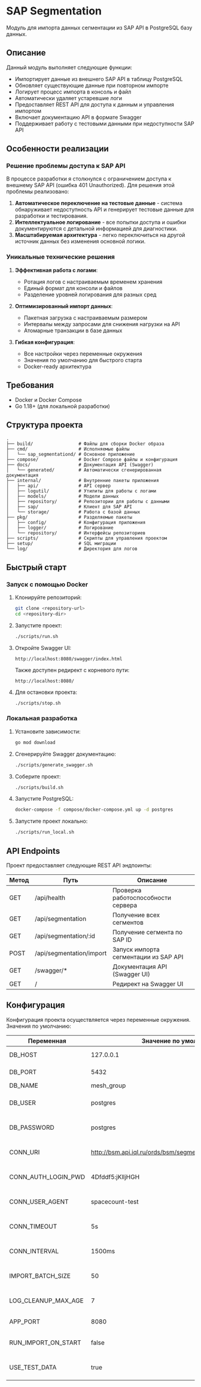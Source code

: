 # SAP Segmentation

Модуль для импорта данных сегментации из SAP API в PostgreSQL базу данных.

## Описание

Данный модуль выполняет следующие функции:

- Импортирует данные из внешнего SAP API в таблицу PostgreSQL
- Обновляет существующие данные при повторном импорте
- Логирует процесс импорта в консоль и файл
- Автоматически удаляет устаревшие логи
- Предоставляет REST API для доступа к данным и управления импортом
- Включает документацию API в формате Swagger
- Поддерживает работу с тестовыми данными при недоступности SAP API

## Особенности реализации

### Решение проблемы доступа к SAP API

В процессе разработки я столкнулся с ограничением доступа к внешнему SAP API (ошибка 401 Unauthorized). Для решения этой проблемы реализовано:

1. **Автоматическое переключение на тестовые данные** - система обнаруживает недоступность API и генерирует тестовые данные для разработки и тестирования.
2. **Интеллектуальное логирование** - все попытки доступа и ошибки документируются с детальной информацией для диагностики.
3. **Масштабируемая архитектура** - легко переключиться на другой источник данных без изменения основной логики.

### Уникальные технические решения

1. **Эффективная работа с логами**:

   - Ротация логов с настраиваемым временем хранения
   - Единый формат для консоли и файлов
   - Разделение уровней логирования для разных сред

2. **Оптимизированный импорт данных**:

   - Пакетная загрузка с настраиваемым размером
   - Интервалы между запросами для снижения нагрузки на API
   - Атомарные транзакции в базе данных

3. **Гибкая конфигурация**:
   - Все настройки через переменные окружения
   - Значения по умолчанию для быстрого старта
   - Docker-ready архитектура

## Требования

- Docker и Docker Compose
- Go 1.18+ (для локальной разработки)

## Структура проекта

```
.
├── build/                 # Файлы для сборки Docker образа
├── cmd/                   # Исполняемые файлы
│   └── sap_segmentationd/ # Основное приложение
├── compose/               # Docker Compose файлы и конфигурация
├── docs/                  # Документация API (Swagger)
│   └── generated/         # Автоматически сгенерированная документация
├── internal/              # Внутренние пакеты приложения
│   ├── api/               # API сервер
│   ├── logutil/           # Утилиты для работы с логами
│   ├── models/            # Модели данных
│   ├── repository/        # Репозитории для работы с данными
│   ├── sap/               # Клиент для SAP API
│   └── storage/           # Работа с базой данных
├── pkg/                   # Разделяемые пакеты
│   ├── config/            # Конфигурация приложения
│   ├── logger/            # Логирование
│   └── repository/        # Интерфейсы репозиториев
├── scripts/               # Скрипты для управления проектом
├── setup/                 # SQL миграции
└── log/                   # Директория для логов
```

## Быстрый старт

### Запуск с помощью Docker

1. Клонируйте репозиторий:

   ```bash
   git clone <repository-url>
   cd <repository-dir>
   ```

2. Запустите проект:

   ```bash
   ./scripts/run.sh
   ```

3. Откройте Swagger UI:

   ```
   http://localhost:8080/swagger/index.html
   ```

   Также доступен редирект с корневого пути:

   ```
   http://localhost:8080/
   ```

4. Для остановки проекта:
   ```bash
   ./scripts/stop.sh
   ```

### Локальная разработка

1. Установите зависимости:

   ```bash
   go mod download
   ```

2. Сгенерируйте Swagger документацию:

   ```bash
   ./scripts/generate_swagger.sh
   ```

3. Соберите проект:

   ```bash
   ./scripts/build.sh
   ```

4. Запустите PostgreSQL:

   ```bash
   docker-compose -f compose/docker-compose.yml up -d postgres
   ```

5. Запустите проект локально:
   ```bash
   ./scripts/run_local.sh
   ```

## API Endpoints

Проект предоставляет следующие REST API эндпоинты:

| Метод | Путь                     | Описание                              |
| ----- | ------------------------ | ------------------------------------- |
| GET   | /api/health              | Проверка работоспособности сервера    |
| GET   | /api/segmentation        | Получение всех сегментов              |
| GET   | /api/segmentation/:id    | Получение сегмента по SAP ID          |
| POST  | /api/segmentation/import | Запуск импорта сегментации из SAP API |
| GET   | /swagger/\*              | Документация API (Swagger UI)         |
| GET   | /                        | Редирект на Swagger UI                |

## Конфигурация

Конфигурация проекта осуществляется через переменные окружения. Значения по умолчанию:

| Переменная          | Значение по умолчанию                                        | Описание                            |
| ------------------- | ------------------------------------------------------------ | ----------------------------------- |
| DB_HOST             | 127.0.0.1                                                    | IP-адрес сервера БД                 |
| DB_PORT             | 5432                                                         | TCP-порт сервера БД                 |
| DB_NAME             | mesh_group                                                   | Название БД                         |
| DB_USER             | postgres                                                     | Имя пользователя БД                 |
| DB_PASSWORD         | postgres                                                     | Пароль пользователя БД              |
| CONN_URI            | http://bsm.api.iql.ru/ords/bsm/segmentation/get_segmentation | URL для подключения к внешнему API  |
| CONN_AUTH_LOGIN_PWD | 4Dfddf5:jKlljHGH                                             | Логин и пароль для аутентификации   |
| CONN_USER_AGENT     | spacecount-test                                              | User-Agent для подключения к SAP    |
| CONN_TIMEOUT        | 5s                                                           | Таймаут подключения к внешнему API  |
| CONN_INTERVAL       | 1500ms                                                       | Задержка между запросами            |
| IMPORT_BATCH_SIZE   | 50                                                           | Размер пачки данных при запросе     |
| LOG_CLEANUP_MAX_AGE | 7                                                            | Время хранения логов в днях         |
| APP_PORT            | 8080                                                         | Порт для HTTP сервера               |
| RUN_IMPORT_ON_START | false                                                        | Запускать импорт при старте сервера |
| USE_TEST_DATA       | true                                                         | Использовать тестовые данные        |

